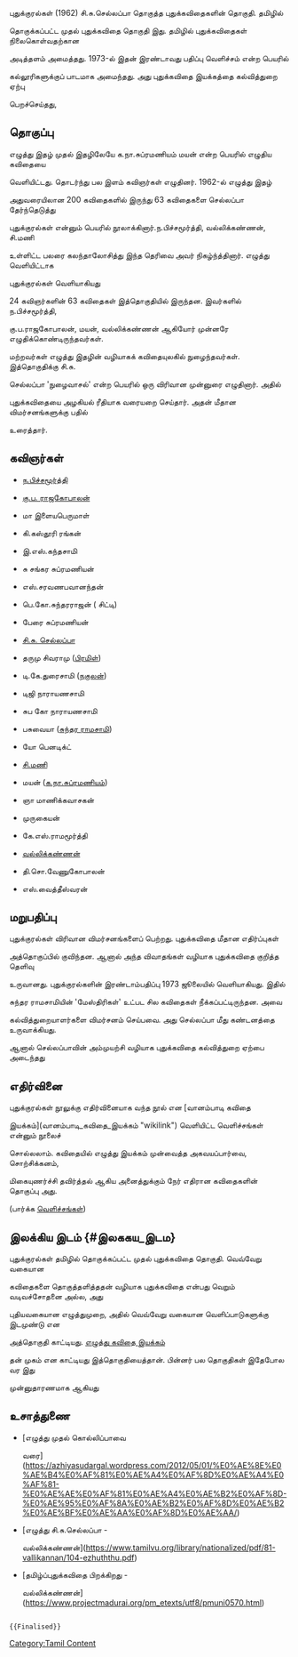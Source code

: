 புதுக்குரல்கள் (1962) சி.சு.செல்லப்பா தொகுத்த புதுக்கவிதைகளின் தொகுதி. தமிழில்
தொகுக்கப்பட்ட முதல் புதுக்கவிதை தொகுதி இது. தமிழில் புதுக்கவிதைகள் நிலைகொள்வதற்கான
அடித்தளம் அமைத்தது. 1973-ல் இதன் இரண்டாவது பதிப்பு வெளிச்சம் என்ற பெயரில்
கல்லூரிகளுக்குப் பாடமாக அமைந்தது. அது புதுக்கவிதை இயக்கத்தை கல்வித்துறை ஏற்பு
பெறச்செய்தது,

## தொகுப்பு

எழுத்து இதழ் முதல் இதழிலேயே க.நா.சுப்ரமணியம் மயன் என்ற பெயரில் எழுதிய கவிதையை
வெளியிட்டது. தொடர்ந்து பல இளம் கவிஞர்கள் எழுதினர். 1962-ல் எழுத்து இதழ்
அதுவரையிலான 200 கவிதைகளில் இருந்து 63 கவிதைகளை செல்லப்பா தேர்ந்தெடுத்து
புதுக்குரல்கள் என்னும் பெயரில் நூலாக்கினார்.ந.பிச்சமூர்த்தி, வல்லிக்கண்ணன், சி.மணி
உள்ளிட்ட பலரை கலந்தாலோசித்து இந்த தெரிவை அவர் நிகழ்ந்த்தினார். எழுத்து வெளியிட்டாக
புதுக்குரல்கள் வெளியாகியது

24 கவிஞர்களின் 63 கவிதைகள் இத்தொகுதியில் இருந்தன. இவர்களில் ந.பிச்சமூர்த்தி,
கு.ப.ராஜகோபாலன், மயன், வல்லிக்கண்ணன் ஆகியோர் முன்னரே எழுதிக்கொண்டிருந்தவர்கள்.
மற்றவர்கள் எழுத்து இதழின் வழியாகக் கவிதையுலகில் நுழைந்தவர்கள். இத்தொகுதிக்கு சி.சு.
செல்லப்பா \'நுழைவாசல்' என்ற பெயரில் ஒரு விரிவான முன்னுரை எழுதினார். அதில்
புதுக்கவிதையை அழகியல் ரீதியாக வரையறை செய்தார். அதன் மீதான விமர்சனங்களுக்கு பதில்
உரைத்தார்.

## கவிஞர்கள்

-   [ந.பிச்சமூர்த்தி](ந._பிச்சமூர்த்தி "wikilink")
-   [கு.ப. ராஜகோபாலன்](கு.ப._ராஜகோபாலன் "wikilink")
-   மா இளையபெருமாள்
-   கி.கஸ்தூரி ரங்கன்
-   இ.எஸ்.கந்தசாமி
-   சு சங்கர சுப்ரமணியன்
-   எஸ்.சரவணபவானந்தன்
-   பெ.கோ.சுந்தரராஜன் ( சிட்டி)
-   பேரை சுப்ரமணியன்
-   [சி.சு. செல்லப்பா](சி.சு._செல்லப்பா "wikilink")
-   தருமு சிவராமு ([பிரமிள்](பிரமிள் "wikilink"))
-   டி.கே.துரைசாமி ([நகுலன்](நகுலன் "wikilink"))
-   டிஜி நாராயணசாமி
-   சுப கோ நாராயணசாமி
-   பசுவையா ([சுந்தர ராமசாமி](சுந்தர_ராமசாமி "wikilink"))
-   யோ பெனடிக்ட்
-   [சி.மணி](சி.மணி "wikilink")
-   மயன் ([க.நா.சுப்ரமணியம்](க.நா.சுப்ரமணியம் "wikilink"))
-   ஞா மாணிக்கவாசகன்
-   முருகையன்
-   கே.எஸ்.ராமமூர்த்தி
-   [வல்லிக்கண்ணன்](வல்லிக்கண்ணன் "wikilink")
-   தி.சொ.வேணுகோபாலன்
-   எஸ்.வைத்தீஸ்வரன்

## மறுபதிப்பு

புதுக்குரல்கள் விரிவான விமர்சனங்களைப் பெற்றது. புதுக்கவிதை மீதான எதிர்ப்புகள்
அத்தொகுப்பில் குவிந்தன. ஆனால் அந்த விவாதங்கள் வழியாக புதுக்கவிதை குறித்த தெளிவு
உருவானது. புதுக்குரல்களின் இரண்டாம்பதிப்பு 1973 ஜூலையில் வெளியாகியது. இதில்
சுந்தர ராமசாமியின் \'மேஸ்திரிகள்' உட்பட சில கவிதைகள் நீக்கப்பட்டிருந்தன. அவை
கல்வித்துறையாளர்களை விமர்சனம் செய்பவை. அது செல்லப்பா மீது கண்டனத்தை உருவாக்கியது.
ஆனால் செல்லப்பாவின் அம்முயற்சி வழியாக புதுக்கவிதை கல்வித்துறை ஏற்பை அடைந்தது

## எதிர்வினை

புதுக்குரல்கள் நூலுக்கு எதிர்வினையாக வந்த நூல் என [வானம்பாடி கவிதை
இயக்கம்](வானம்பாடி_கவிதை_இயக்கம் "wikilink") வெளியிட்ட வெளிச்சங்கள் என்னும் நூலைச்
சொல்லலாம். கவிதையில் எழுத்து இயக்கம் முன்வைத்த அகவயப்பார்வை, சொற்சிக்கனம்,
மிகையுணர்ச்சி தவிர்த்தல் ஆகிய அனைத்துக்கும் நேர் எதிரான கவிதைகளின் தொகுப்பு அது.
(பார்க்க [வெளிச்சங்கள்](வெளிச்சங்கள் "wikilink"))

## இலக்கிய இடம் {#இலககய_இடம}

புதுக்குரல்கள் தமிழில் தொகுக்கப்பட்ட முதல் புதுக்கவிதை தொகுதி. வெவ்வேறு வகையான
கவிதைகளை தொகுத்தளித்ததன் வழியாக புதுக்கவிதை என்பது வெறும் வடிவச்சோதனை அல்ல, அது
புதியவகையான எழுத்துமுறை, அதில் வெவ்வேறு வகையான வெளிப்பாடுகளுக்கு இடமுண்டு என
அத்தொகுதி காட்டியது. [எழுத்து கவிதை இயக்கம்](எழுத்து_கவிதை_இயக்கம் "wikilink")
தன் முகம் என காட்டியது இத்தொகுதியைத்தான். பின்னர் பல தொகுதிகள் இதேபோல வர இது
முன்னுதாரணமாக ஆகியது

## உசாத்துணை

-   [எழுத்து முதல் கொல்லிப்பாவை
    வரை](https://azhiyasudargal.wordpress.com/2012/05/01/%E0%AE%8E%E0%AE%B4%E0%AF%81%E0%AE%A4%E0%AF%8D%E0%AE%A4%E0%AF%81-%E0%AE%AE%E0%AF%81%E0%AE%A4%E0%AE%B2%E0%AF%8D-%E0%AE%95%E0%AF%8A%E0%AE%B2%E0%AF%8D%E0%AE%B2%E0%AE%BF%E0%AE%AA%E0%AF%8D%E0%AE%AA/)
-   [எழுத்து சி.சு.செல்லப்பா -
    வல்லிக்கண்ணன்](https://www.tamilvu.org/library/nationalized/pdf/81-vallikannan/104-ezhuththu.pdf)
-   [தமிழ்ப்புதுக்கவிதை பிறக்கிறது -
    வல்லிக்கண்ணன்](https://www.projectmadurai.org/pm_etexts/utf8/pmuni0570.html)

```{=mediawiki}
{{Finalised}}
```
[Category:Tamil Content](Category:Tamil_Content "wikilink")
